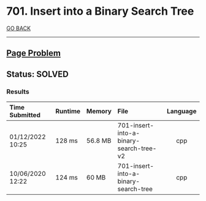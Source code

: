 # 701. Insert into a Binary Search Tree

[GO BACK](../README.md)

___

## [Page Problem](https://leetcode.com/problems/insert-into-a-binary-search-tree/)

## Status: SOLVED

### Results

| Time Submitted   | Runtime | Memory  | File                                    | Language |
| :--------------- | :------ | :------ | :-------------------------------------- | :------: |
| 01/12/2022 10:25 | 128 ms  | 56.8 MB | 701-insert-into-a-binary-search-tree-v2 |   cpp    |
| 10/06/2020 12:22 | 124 ms  | 60 MB   | 701-insert-into-a-binary-search-tree    |   cpp    |
